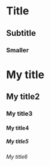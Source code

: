 # Title
## Subtitle
### Smaller
# My title
## My title2
### My title3
#### My title4
##### My title5
###### My title6
